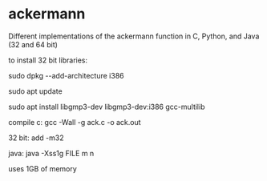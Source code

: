 # ackermann
Different implementations of the ackermann function in C, Python, and Java (32 and 64 bit)

to install 32 bit libraries:

sudo dpkg --add-architecture i386

sudo apt update

sudo apt install libgmp3-dev libgmp3-dev:i386 gcc-multilib

compile c: gcc -Wall -g ack.c -o ack.out

32 bit: add -m32

java: java -Xss1g FILE m n

uses 1GB of memory
